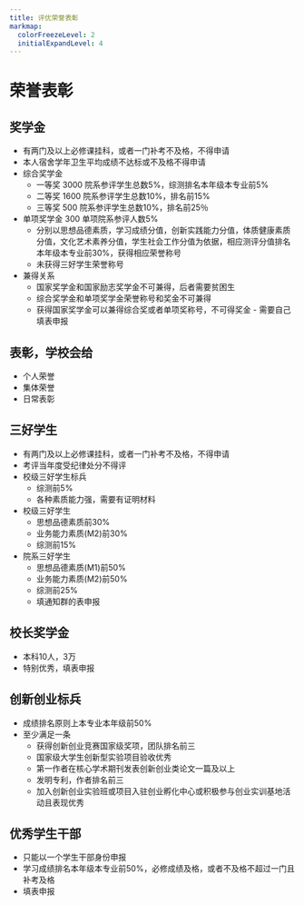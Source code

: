 ```yaml
---
title: 评优荣誉表彰
markmap:
  colorFreezeLevel: 2
  initialExpandLevel: 4
---
```

# 荣誉表彰 
## 奖学金
  - 有两门及以上必修课挂科，或者一门补考不及格，不得申请
  - 本人宿舍学年卫生平均成绩不达标或不及格不得申请 
  - 综合奖学金 
    - 一等奖 3000 院系参评学生总数5%，综测排名本年级本专业前5% 
    - 二等奖 1600 院系参评学生总数10%，排名前15% 
    - 三等奖 500 院系参评学生总数10%，排名前25％ 
  - 单项奖学金 300 单项院系参评人数5% 
    - 分别以思想品德素质，学习成绩分值，创新实践能力分值，体质健康素质分值，文化艺术素养分值，学生社会工作分值为依据，相应测评分值排名本年级本专业前30%，获得相应荣誉称号
    - 未获得三好学生荣誉称号
  - 兼得关系 
    - 国家奖学金和国家励志奖学金不可兼得，后者需要贫困生 
    - 综合奖学金和单项奖学金荣誉称号和奖金不可兼得 
    - 获得国家奖学金可以兼得综合奖或者单项奖称号，不可得奖金 - 需要自己填表申报 
## 表彰，学校会给 
  - 个人荣誉 
  - 集体荣誉 
  - 日常表彰 
## 三好学生 
  - 有两门及以上必修课挂科，或者一门补考不及格，不得申请 
  - 考评当年度受纪律处分不得评 
  - 校级三好学生标兵 
    - 综测前5% 
    - 各种素质能力强，需要有证明材料 
  - 校级三好学生 
    - 思想品德素质前30% 
    - 业务能力素质(M2)前30% 
    - 综测前15% 
  - 院系三好学生
    - 思想品德素质(M1)前50%
    - 业务能力素质(M2)前50%
    - 综测前25% 
    - 填通知群的表申报
## 校长奖学金
  - 本科10人，3万 
  - 特别优秀，填表申报 
## 创新创业标兵
  - 成绩排名原则上本专业本年级前50%
  - 至少满足一条 
    - 获得创新创业竞赛国家级奖项，团队排名前三 
    - 国家级大学生创新型实验项目验收优秀 
    - 第一作者在核心学术期刊发表创新创业类论文一篇及以上 
    - 发明专利，作者排名前三 
    - 加入创新创业实验班或项目入驻创业孵化中心或积极参与创业实训基地活动且表现优秀 
## 优秀学生干部
  - 只能以一个学生干部身份申报 
  - 学习成绩排名本年级本专业前50%，必修成绩及格，或者不及格不超过一门且补考及格 
  - 填表申报 
